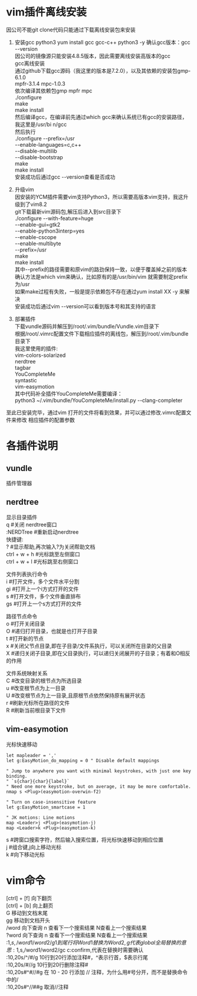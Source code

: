 # vim插件离线安装
因公司不能git clone代码只能通过下载离线安装包来安装  

1. 安装gcc python3
yum install gcc gcc-c++ python3 -y
确认gcc版本：gcc --version  
因公司的镜像源只能安装4.8.5版本，因此需要离线安装高版本的gcc  
gcc离线安装  
通过github下载gcc源码（我这里的版本是7.2.0），以及其依赖的安装包gmp-6.1.0  
mpfr-3.1.4 mpc-1.0.3  
依次编译其依赖包gmp mpfr mpc  
./configure  
make  
make install  
然后编译gcc，在编译前先通过which gcc来确认系统已有gcc的安装路径，我这里是/usr/bi
n/gcc  
然后执行  
./configure --prefix=/usr \
            --enable-languages=c,c++ \
            --disable-multilib       \
            --disable-bootstrap  
make  
make install  
安装成功后通过gcc --version查看是否成功  

2. 升级vim  
因安装的YCM插件需要vim支持Python3，所以需要高版本vim支持，我这升级到了vim8.2  
git下载最新vim源码包,解压后进入到src目录下  
./configure --with-feature=huge \
            --enable-gui=gtk2  \
            --enable-python3interp=yes \
            --enable-cscope \
            --enable-multibyte \
            --prefix=/usr  
make  
make install  
其中--prefix的路径需要和原vim的路劲保持一致，以便于覆盖掉之前的版本  
确认方法是which vim来确认，比如原有的是/usr/bin/vim 就需要制定prefix为/usr  
如果make过程有失败，一般是提示依赖包不存在通过yum install XX -y 来解决  
安装成功后通过vim --version可以看到版本号和其支持的语言  

3. 部署插件  
下载vundle源码并解压到/root/.vim/bundle/Vundle.vim目录下  
根据/root/.vimrc配置文件下载相应插件的离线包，解压到/root/.vim/bundle目录下  
我这里使用的插件:  
vim-colors-solarized  
nerdtree  
tagbar  
YouCompleteMe  
syntastic  
vim-easymotion  
其中代码补全插件YouCompleteMe需要编译：  
python3 ~/.vim/bundle/YouCompleteMe/install.py --clang-completer  

至此已安装完毕，通过vim 打开的文件将看到效果，并可以通过修改.vimrc配置文件来修改
相应插件的配置参数  

# 各插件说明
## vundle  
插件管理器 

## nerdtree 
显示目录插件  
q #关闭 nerdtree窗口  
:NERDTree #重新启动nerdtree  
快捷键:  
? #显示帮助,再次输入?为关闭帮助文档  
ctrl + w + h #光标跳至左侧窗口  
ctrl + w + l #光标跳至右侧窗口  

文件列表执行命令  
i #打开文件，多个文件水平分割  
gi #打开上一个i方式打开的文件  
s #打开文件，多个文件垂直排布  
gs #打开上一个s方式打开的文件  

路径节点命令  
o #打开关闭目录  
O #递归打开目录，也就是也打开子目录  
t #打开新的节点  
x #关闭父节点目录,即在子目录/文件系执行，可以关闭所在目录的父目录  
X #递归关闭子目录,即在父目录执行，可以递归关闭展开的子目录；有着和O相反的作用  

文件系统映射关系  
C #改变目录的根节点为所选目录  
u #改变根节点为上一目录  
U #改变根节点为上一目录,且原根节点依然保持原有展开状态  
r #刷新光标所在路径的文件  
R #刷新当前根目录下文件  

## vim-easymotion
光标快速移动  
```vimrnc
let mapleader = ','
let g:EasyMotion_do_mapping = 0 " Disable default mappings

" Jump to anywhere you want with minimal keystrokes, with just one key binding.
" `s{char}{char}{label}`
" Need one more keystroke, but on average, it may be more comfortable.
nmap s <Plug>(easymotion-overwin-f2)

" Turn on case-insensitive feature
let g:EasyMotion_smartcase = 1

" JK motions: Line motions
map <Leader>j <Plug>(easymotion-j)
map <Leader>k <Plug>(easymotion-k)
```
s #跨窗口搜索字符，然后输入搜索位置，将光标快速移动到相应位置  
<leader>j #组合键,j向上移动光标  
<leader>k #向下移动光标  

# vim命令  
[ctrl] + [f] 向下翻页  
[ctrl] + [b] 向上翻页  
G 移动到文档末尾  
gg 移动到文档开头  
/word 向下查询 n 查看下一个搜索结果 N查看上一个搜索结果  
?word 向下查询 n 查看下一个搜索结果 N查看上一个搜索结果  
:1,$s,/word1/word2/g 1到尾行将Word1替换为Word2,g代表global全局替换的意思  
:1,$s,/word1/word2/gc c:confirm,代表在替换时需要确认  
:10,20s/^/#/g 10行到20行添加注释#，^表示行首，$表示行尾  
:10,20s/#//g 10行到20行删除注释#  
:10,20s#^#//#g 在 10 - 20 行添加 // 注释，为什么用#号分开，而不是替换命令中的/  
:10,20s#^//##g 取消//注释  


